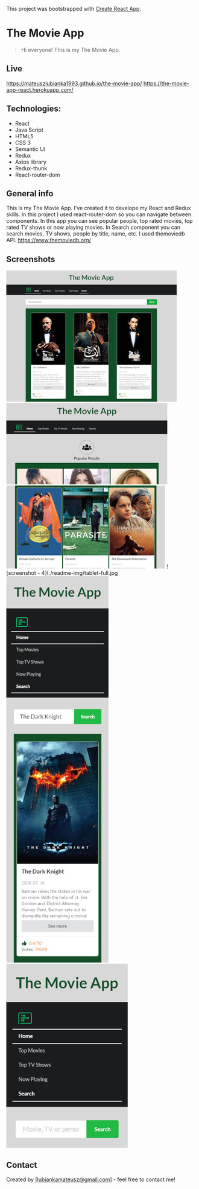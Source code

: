 This project was bootstrapped with [Create React App](https://github.com/facebook/create-react-app).

# The Movie App
> Hi everyone! This is my The Movie App. 

## Live
https://mateuszlubianka1993.github.io/the-movie-app/
https://the-movie-app-react.herokuapp.com/

## Technologies:
* React
* Java Script
* HTML5
* CSS 3
* Semantic UI
* Redux
* Axios library
* Redux-thunk
* React-router-dom

## General info
This is my The Movie App. I've created it to develope my React and Redux skills. 
In this project I used react-router-dom so you can navigate between components. 
In this app you can see popular people, top rated movies, top rated TV shows or now playing movies. In Search component you can search movies, TV shows, people by title, name, etc.
I used themoviedb API. 
https://www.themoviedb.org/ 

## Screenshots
![screenshot - 1](./readme-img/desktop-full.jpg)
![screenshot - 2](./readme-img/desktop-home.jpg)
![screenshot - 3](./readme-img/desktop-top-movies.jpg)
![screenshot - 4](./readme-img/tablet-full.jpg
![screenshot - 5](./readme-img/mobile-full.jpg)
![screenshot - 6](./readme-img/mobile-search.jpg)


## Contact
Created by [lubiankamateusz@gmail.com] - feel free to contact me!